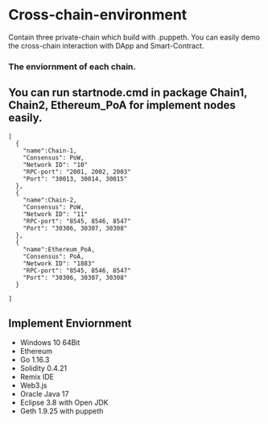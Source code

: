 # Cross-chain-environment
Contain three private-chain which build with .puppeth. You can easily demo the cross-chain interaction with DApp and Smart-Contract.


### The enviornment of each chain.

## You can run startnode.cmd in package Chain1, Chain2, Ethereum_PoA for implement nodes easily.

```
[
  {
    "name":Chain-1,
    "Consensus": PoW,
    "Network ID": "10"
    "RPC-port": "2001, 2002, 2003"
    "Port": "30013, 30014, 30015"
  },
  {
    "name":Chain-2,
    "Consensus": PoW,
    "Network ID": "11"
    "RPC-port": "8545, 8546, 8547"
    "Port": "30306, 30307, 30308"
  },
  {
    "name":Ethereum_PoA,
    "Consensus": PoA,
    "Network ID": "1883"
    "RPC-port": "8545, 8546, 8547"
    "Port": "30306, 30307, 30308"
  }
  
]
```


## Implement Enviornment

* Windows 10 64Bit
* Ethereum
* Go 1.16.3 
* Solidity 0.4.21
* Remix IDE
* Web3.js
* Oracle Java 17
* Eclipse 3.8 with Open JDK 
* Geth 1.9.25 with puppeth


